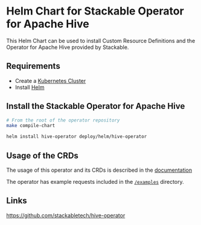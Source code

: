 <!-- markdownlint-disable MD034 -->
# Helm Chart for Stackable Operator for Apache Hive

This Helm Chart can be used to install Custom Resource Definitions and the Operator for Apache Hive provided by Stackable.

## Requirements

- Create a [Kubernetes Cluster](../Readme.md)
- Install [Helm](https://helm.sh/docs/intro/install/)

## Install the Stackable Operator for Apache Hive

```bash
# From the root of the operator repository
make compile-chart

helm install hive-operator deploy/helm/hive-operator
```

## Usage of the CRDs

The usage of this operator and its CRDs is described in the [documentation](https://docs.stackable.tech/hive/index.html)

The operator has example requests included in the [`/examples`](https://github.com/stackabletech/hive-operator/tree/main/examples) directory.

## Links

<https://github.com/stackabletech/hive-operator>
